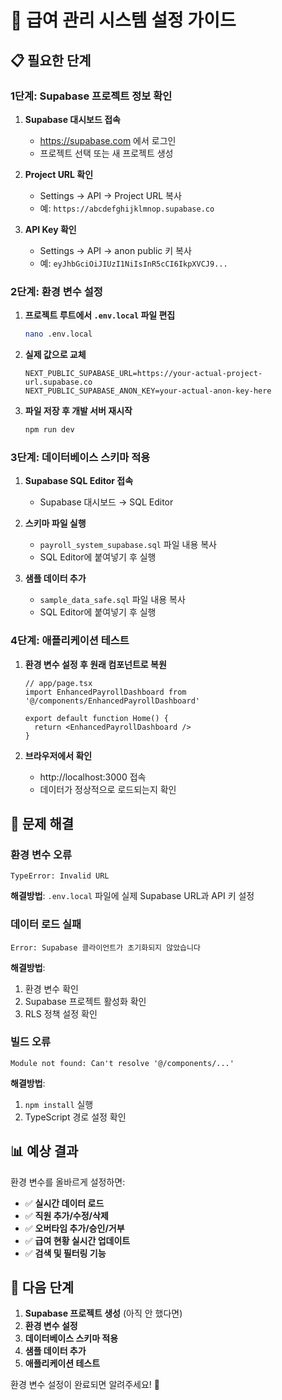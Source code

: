# 🚀 급여 관리 시스템 설정 가이드

## 📋 **필요한 단계**

### 1단계: Supabase 프로젝트 정보 확인

1. **Supabase 대시보드 접속**
   - https://supabase.com 에서 로그인
   - 프로젝트 선택 또는 새 프로젝트 생성

2. **Project URL 확인**
   - Settings → API → Project URL 복사
   - 예: `https://abcdefghijklmnop.supabase.co`

3. **API Key 확인**
   - Settings → API → anon public 키 복사
   - 예: `eyJhbGciOiJIUzI1NiIsInR5cCI6IkpXVCJ9...`

### 2단계: 환경 변수 설정

1. **프로젝트 루트에서 `.env.local` 파일 편집**
   ```bash
   nano .env.local
   ```

2. **실제 값으로 교체**
   ```env
   NEXT_PUBLIC_SUPABASE_URL=https://your-actual-project-url.supabase.co
   NEXT_PUBLIC_SUPABASE_ANON_KEY=your-actual-anon-key-here
   ```

3. **파일 저장 후 개발 서버 재시작**
   ```bash
   npm run dev
   ```

### 3단계: 데이터베이스 스키마 적용

1. **Supabase SQL Editor 접속**
   - Supabase 대시보드 → SQL Editor

2. **스키마 파일 실행**
   - `payroll_system_supabase.sql` 파일 내용 복사
   - SQL Editor에 붙여넣기 후 실행

3. **샘플 데이터 추가**
   - `sample_data_safe.sql` 파일 내용 복사
   - SQL Editor에 붙여넣기 후 실행

### 4단계: 애플리케이션 테스트

1. **환경 변수 설정 후 원래 컴포넌트로 복원**
   ```tsx
   // app/page.tsx
   import EnhancedPayrollDashboard from '@/components/EnhancedPayrollDashboard'
   
   export default function Home() {
     return <EnhancedPayrollDashboard />
   }
   ```

2. **브라우저에서 확인**
   - http://localhost:3000 접속
   - 데이터가 정상적으로 로드되는지 확인

## 🔧 **문제 해결**

### 환경 변수 오류
```
TypeError: Invalid URL
```
**해결방법**: `.env.local` 파일에 실제 Supabase URL과 API 키 설정

### 데이터 로드 실패
```
Error: Supabase 클라이언트가 초기화되지 않았습니다
```
**해결방법**: 
1. 환경 변수 확인
2. Supabase 프로젝트 활성화 확인
3. RLS 정책 설정 확인

### 빌드 오류
```
Module not found: Can't resolve '@/components/...'
```
**해결방법**: 
1. `npm install` 실행
2. TypeScript 경로 설정 확인

## 📊 **예상 결과**

환경 변수를 올바르게 설정하면:

- ✅ **실시간 데이터 로드**
- ✅ **직원 추가/수정/삭제**
- ✅ **오버타임 추가/승인/거부**
- ✅ **급여 현황 실시간 업데이트**
- ✅ **검색 및 필터링 기능**

## 🎯 **다음 단계**

1. **Supabase 프로젝트 생성** (아직 안 했다면)
2. **환경 변수 설정**
3. **데이터베이스 스키마 적용**
4. **샘플 데이터 추가**
5. **애플리케이션 테스트**

환경 변수 설정이 완료되면 알려주세요! 🚀 